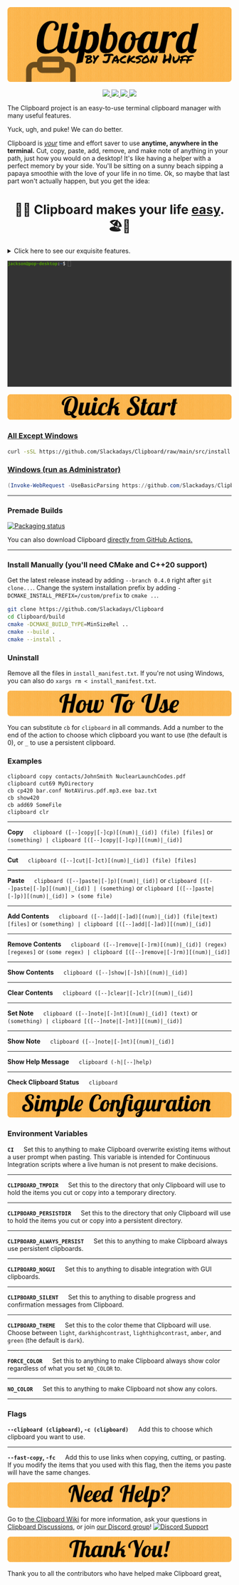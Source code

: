 ![Clipboard Banner](documentation/readme-assets/CBBanner.png)

<p align="center">
    <a href="https://github.com/Slackadays/Clipboard/actions">
        <img src="https://img.shields.io/github/actions/workflow/status/Slackadays/Clipboard/build-clipboard.yml?branch=main&label=BUILDS&style=for-the-badge">
        <img src="https://img.shields.io/github/actions/workflow/status/slackadays/Clipboard/lint-clipboard.yml?branch=main&label=CHECKS&style=for-the-badge">
        <img src="https://img.shields.io/github/actions/workflow/status/Slackadays/Clipboard/test-clipboard.yml?branch=main&label=TESTS&style=for-the-badge">
    </a>
    <a href="https://app.codecov.io/gh/Slackadays/Clipboard">
        <img src="https://img.shields.io/codecov/c/github/slackadays/Clipboard/main?style=for-the-badge&label=TEST COVERAGE&token=RO7KDOZ6Q2">
    </a>
</p>

The Clipboard project is an easy-to-use terminal clipboard manager with many useful features.

Yuck, ugh, and puke! We can do better.

Clipboard is _<ins>your</ins>_ time and effort saver to use **anytime, anywhere in the terminal.** Cut, copy, paste, add, remove, and make note of anything in your path, just how you would on a desktop! It's like having a helper with a perfect memory by your side. You'll be sitting on a sunny beach sipping a papaya smoothie with the love of your life in no time. Ok, so maybe that last part won't actually happen, but you get the idea:

<h1 align="center"> 
🍹😎 Clipboard makes your life <ins>easy</ins>. 🏖️🌴
</h1>

<details><summary>Click here to see our exquisite features.</summary>

- **Cut, copy, or paste files, directories, text, data, or any other kind of information.**
- **Add, remove, or make note of whatever you hold with Clipboard.**
- **Store everything in an _infinite_ number of different containers at your disposal.**
- **Choose if your containers are temporary or totally persistent.**
- **Connect right with your regular desktop [which Clipboard probably supports.](https://github.com/Slackadays/Clipboard/wiki/GUI-Clipboard-Compat)**
- **Do all of this in style with Clipboard's beautiful design.**
- **Speak español, português, or Türkçe? You're in luck because Clipboard's in these languages too.**
- **Love freedom? We've got your back because Clipboard's 100% free and open source under the GPLv3.**

</details>

![Clipboard Demo](documentation/readme-assets/ClipboardDemo.gif)

![Quick Installation](documentation/readme-assets/CBQuickInstallation.png)
### [**All Except Windows**](https://github.com/Slackadays/Clipboard/blob/main/src/install.sh) 
```bash
curl -sSL https://github.com/Slackadays/Clipboard/raw/main/src/install.sh | sh
```
### [**Windows (run as Administrator)** ](https://github.com/Slackadays/Clipboard/blob/main/src/install.ps1)
```powershell
(Invoke-WebRequest -UseBasicParsing https://github.com/Slackadays/Clipboard/raw/main/src/install.ps1).Content | powershell
```

---

### Premade Builds

<a href="https://repology.org/project/clipboard/versions"><img src="https://repology.org/badge/vertical-allrepos/clipboard.svg" alt="Packaging status"></a>

You can also download Clipboard [directly from GitHub Actions.](https://nightly.link/Slackadays/Clipboard/workflows/main/main)

---

### Install Manually (you'll need CMake and C++20 support)
Get the latest release instead by adding `--branch 0.4.0` right after `git clone...`.
Change the system installation prefix by adding `-DCMAKE_INSTALL_PREFIX=/custom/prefix` to `cmake ..`.
```bash
git clone https://github.com/Slackadays/Clipboard 
cd Clipboard/build
cmake -DCMAKE_BUILD_TYPE=MinSizeRel ..
cmake --build .
cmake --install .
```

### Uninstall

Remove all the files in `install_manifest.txt`. If you're not using Windows, you can also do `xargs rm < install_manifest.txt`.

![How To Use](documentation/readme-assets/CBHowToUse.png)

You can substitute `cb` for `clipboard` in all commands. Add a number to the end of the action to choose which clipboard you want to use (the default is 0), or `_` to use a persistent clipboard. 

### Examples

```
clipboard copy contacts/JohnSmith NuclearLaunchCodes.pdf
clipboard cut69 MyDirectory
cb cp420 bar.conf NotAVirus.pdf.mp3.exe baz.txt
cb show420
cb add69 SomeFile
clipboard clr
```

---

**Copy** &emsp; `clipboard ([--]copy|[-]cp)[(num)|_(id)] (file) [files]` or `(something) | clipboard [([--]copy|[-]cp)][(num)|_(id)]`

---


**Cut** &emsp; `clipboard ([--]cut|[-]ct)[(num)|_(id)] (file) [files]`

---

**Paste** &emsp; `clipboard ([--]paste|[-]p)[(num)|_(id)]` or `clipboard [([--]paste|[-]p][(num)|_(id)] | (something)` or `clipboard [([--]paste|[-]p)][(num)|_(id)] > (some file)`

---

**Add Contents** &emsp; `clipboard ([--]add|[-]ad)[(num)|_(id)] (file|text) [files]` or `(something) | clipboard [([--]add|[-]ad)][(num)|_(id)]`

---

**Remove Contents** &emsp; `clipboard ([--]remove|[-]rm)[(num)|_(id)] (regex) [regexes]` or `(some regex) | clipboard [([--]remove|[-]rm)][(num)|_(id)]`

---

**Show Contents** &emsp; `clipboard ([--]show|[-]sh)[(num)|_(id)]`

---

**Clear Contents** &emsp; `clipboard ([--]clear|[-]clr)[(num)|_(id)]`

---

**Set Note** &emsp; `clipboard ([--]note|[-]nt)[(num)|_(id)] (text)` or `(something) | clipboard [([--]note|[-]nt)][(num)|_(id)]`

---

**Show Note** &emsp; `clipboard ([--]note|[-]nt)[(num)|_(id)]`

---

**Show Help Message** &emsp; `clipboard (-h|[--]help)`

---

**Check Clipboard Status** &emsp; `clipboard`

![Simple Configuration](documentation/readme-assets/CBSimpleConfiguration.png)

### Environment Variables

**`CI`** &emsp; Set this to anything to make Clipboard overwrite existing items without a user prompt when pasting. This variable is intended for Continuous Integration scripts where a live human is not present to make decisions.

---

**`CLIPBOARD_TMPDIR`** &emsp; Set this to the directory that only Clipboard will use to hold the items you cut or copy into a temporary directory.

---

**`CLIPBOARD_PERSISTDIR`** &emsp; Set this to the directory that only Clipboard will use to hold the items you cut or copy into a persistent directory.

---

**`CLIPBOARD_ALWAYS_PERSIST`** &emsp; Set this to anything to make Clipboard always use persistent clipboards.

---

**`CLIPBOARD_NOGUI`** &emsp; Set this to anything to disable integration with GUI clipboards.

---

**`CLIPBOARD_SILENT`** &emsp; Set this to anything to disable progress and confirmation messages from Clipboard.

---

**`CLIPBOARD_THEME`** &emsp; Set this to the color theme that Clipboard will use. Choose between `light`, `darkhighcontrast`, `lighthighcontrast`, `amber`, and `green` (the default is `dark`).

---

**`FORCE_COLOR`** &emsp; Set this to anything to make Clipboard always show color regardless of what you set `NO_COLOR` to.

---

**`NO_COLOR`** &emsp; Set this to anything to make Clipboard not show any colors.

</details>

---

### Flags

**`--clipboard (clipboard)`, `-c (clipboard)`** &emsp; Add this to choose which clipboard you want to use.

---

**`--fast-copy`, `-fc`** &emsp; Add this to use links when copying, cutting, or pasting. If you modify the items that you used with this flag, then the items you paste will have the same changes.

![Need Help?](documentation/readme-assets/NeedHelp.png)

Go to [the Clipboard Wiki](https://github.com/Slackadays/Clipboard/wiki) for more information, ask your questions in [Clipboard Discussions](https://github.com/Slackadays/Clipboard/discussions), or join [our Discord group](https://discord.gg/J6asnc3pEG)! [![Discord Support](https://img.shields.io/badge/CHAT-DISCORD-blue?style=for-the-badge)](https://discord.gg/J6asnc3pEG)

![Thank You!](documentation/readme-assets/ThankYou.png)

Thank you to all the contributors who have helped make Clipboard great[.](https://www.youtube.com/watch?v=yjdHGmRKz08)
